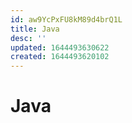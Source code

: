 ```yaml
---
id: aw9YcPxFU8kM89d4brQ1L
title: Java
desc: ''
updated: 1644493630622
created: 1644493620102
---
```

# Java
